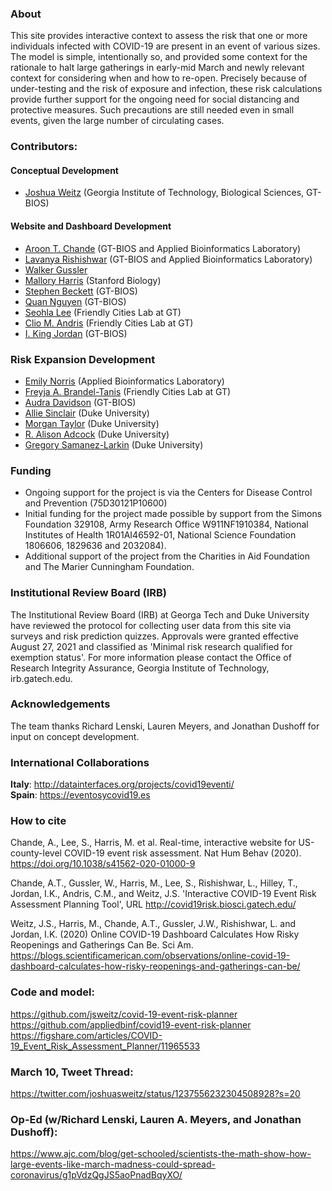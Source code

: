 ### About

This site provides interactive context to assess the risk that one or more individuals infected with COVID-19 are present in an event of various sizes.  The model is simple, intentionally so, and provided some context for the rationale to halt large gatherings in early-mid March and newly relevant context for considering when and how to re-open.  Precisely because of under-testing and the risk of exposure and infection, these risk calculations provide further support for the ongoing need for social distancing and protective measures. Such precautions are still needed even in small events, given the large number of circulating cases.


### Contributors:  
#### Conceptual Development
- [Joshua Weitz](https://weitzgroup.biosci.gatech.edu/) (Georgia Institute of Technology, Biological Sciences, GT-BIOS)

#### Website and Dashboard Development
- [Aroon T. Chande](https://aroonchan.de) (GT-BIOS and Applied Bioinformatics Laboratory)
- [Lavanya Rishishwar](https://scholar.google.com/citations?user=tygOpuIAAAAJ&hl=en) (GT-BIOS and Applied Bioinformatics Laboratory)
- [Walker Gussler](https://scholar.google.com/citations?user=-LBmdhYAAAAJ&hl=en)
- [Mallory Harris](https://twitter.com/malar0ne)  (Stanford Biology)
- [Stephen Beckett](http://sjbeckett.github.io/) (GT-BIOS)
- [Quan Nguyen](https://weitzgroup.biosci.gatech.edu/)  (GT-BIOS)
- [Seohla Lee](https://seolhalee.github.io/)  (Friendly Cities Lab at GT)
- [Clio M. Andris](http://friendlycities.gatech.edu/)  (Friendly Cities Lab at GT)  
- [I. King Jordan](http://jordan.biology.gatech.edu/page/) (GT-BIOS)

### Risk Expansion Development
- [Emily Norris](https://scholar.google.com/citations?user=eLDyoJEAAAAJ&hl=en&oi=ao) (Applied Bioinformatics Laboratory)
- [Freyja A. Brandel-Tanis](https://freyjabt.me/)  (Friendly Cities Lab at GT)
- [Audra Davidson](https://www.audradavidson.com/) (GT-BIOS)
- [Allie Sinclair](https://alyssasinclair.com/) (Duke University)
- [Morgan Taylor](https://www.marshmemorylab.com/) (Duke University)
- [R. Alison Adcock](https://www.adcocklab.org/) (Duke University)
- [Gregory Samanez-Larkin](https://www.mcablab.science/) (Duke University)

### Funding

- Ongoing support for the project is via the Centers for Disease Control and Prevention (75D30121P10600)
- Initial funding for the project made possible by support from the Simons Foundation 329108, Army Research Office W911NF1910384, National Institutes of Health 1R01AI46592-01, National Science Foundation 1806606, 1829636 and 2032084).
- Additional support of the project from the Charities in Aid Foundation and The Marier Cunningham Foundation.

### Institutional Review Board (IRB)
The Institutional Review Board (IRB) at Georga Tech and Duke 
University have reviewed the protocol for collecting user data from 
this site via surveys and risk prediction quizzes. Approvals were 
granted effective August 27, 2021 and classified as 'Minimal risk 
research qualified for exemption status'. For more information please 
contact the Office of Research Integrity Assurance, Georgia Institute of Technology, irb.gatech.edu.



### Acknowledgements
The team thanks Richard Lenski, Lauren Meyers, and Jonathan Dushoff for input on concept development.

### International Collaborations

**Italy**: http://datainterfaces.org/projects/covid19eventi/  
**Spain**: https://eventosycovid19.es  

### How to cite

Chande, A., Lee, S., Harris, M. et al. Real-time, interactive website for US-county-level COVID-19 event risk assessment. Nat Hum Behav (2020). https://doi.org/10.1038/s41562-020-01000-9

Chande, A.T., Gussler, W., Harris, M., Lee, S., Rishishwar, L., Hilley, T., Jordan, I.K., Andris, C.M., and Weitz, J.S. 'Interactive COVID-19 Event Risk Assessment Planning Tool', URL http://covid19risk.biosci.gatech.edu/

Weitz, J.S., Harris, M., Chande, A.T., Gussler, J.W., Rishishwar, L. and Jordan, I.K. (2020) Online COVID-19 Dashboard Calculates How Risky Reopenings and Gatherings Can Be. Sci Am. https://blogs.scientificamerican.com/observations/online-covid-19-dashboard-calculates-how-risky-reopenings-and-gatherings-can-be/


### Code and model:  
https://github.com/jsweitz/covid-19-event-risk-planner  
https://github.com/appliedbinf/covid19-event-risk-planner   
https://figshare.com/articles/COVID-19_Event_Risk_Assessment_Planner/11965533   

### March 10, Tweet Thread:  
https://twitter.com/joshuasweitz/status/1237556232304508928?s=20

### Op-Ed (w/Richard Lenski, Lauren A. Meyers, and Jonathan Dushoff):  
https://www.ajc.com/blog/get-schooled/scientists-the-math-show-how-large-events-like-march-madness-could-spread-coronavirus/g1pVdzQgJS5aoPnadBqyXO/